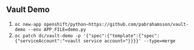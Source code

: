 ## Vault Demo

1. `oc new-app openshift/python~https://github.com/pabrahamsson/vault-demo --env APP_FILE=demo.py`
2. `oc patch dc/vault-demo -p '{"spec":{"template":{"spec":{"serviceAccount":"<vault service account>"}}}}' --type=merge`
